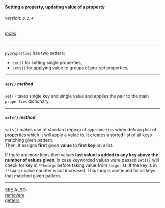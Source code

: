 #### Setting a property, updating value of a property
###### _version: `0.2.4`_

###### [Index](index.mdown)
----


`pyproperties` has two setters:


*   `set()` for setting single properties,
*   `sets()` for applying value to groups of pre-set properties,


----

##### `set()` method

`set()` takes single key and single value and applies the pair to the main `properties` dictionary.


----

##### `sets()` method

`sets()` makes use of standard regexp of `pyproperties` when defining list of properties which it will apply a value to. 
It creates a sorted list of all keys matching given pattern.  
Then, it assigns __first__ given __value__ to __first key__ on a list.  

If there are more keys then values __last value is added to any key above the number of values given__. 
In case keyworded values were passed `sets()` will check for key in `**kwargs` before taking value from `*args` list. 
If the key is in `**kwargs` value counter is not increased. This loop is continued for all keys that matched given pattern.


----

SEE ALSO:  
[removers](removers.mdown)  
[getters](getters.mdown)